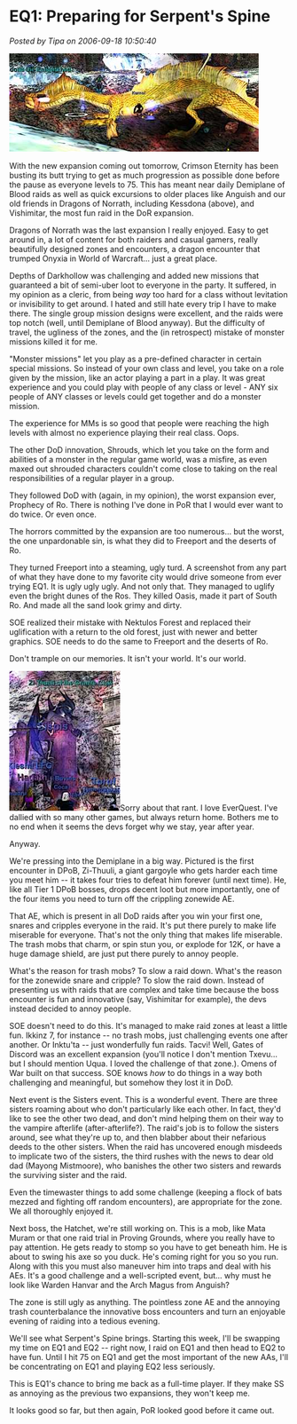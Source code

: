 # EQ1: Preparing for Serpent's Spine

*Posted by Tipa on 2006-09-18 10:50:40*

![Kessdona](../uploads/2006/09/kessdona.jpg)

With the new expansion coming out tomorrow, Crimson Eternity has been busting its butt trying to get as much progression as possible done before the pause as everyone levels to 75. This has meant near daily Demiplane of Blood raids as well as quick excursions to older places like Anguish and our old friends in Dragons of Norrath, including Kessdona (above), and Vishimitar, the most fun raid in the DoR expansion.

Dragons of Norrath was the last expansion I really enjoyed. Easy to get around in, a lot of content for both raiders and casual gamers, really beautifully designed zones and encounters, a dragon encounter that trumped Onyxia in World of Warcraft... just a great place.

Depths of Darkhollow was challenging and added new missions that guaranteed a bit of semi-uber loot to everyone in the party. It suffered, in my opinion as a cleric, from being *way* too hard for a class without levitation or invisibility to get around. I hated and still hate every trip I have to make there. The single group mission designs were excellent, and the raids were top notch (well, until Demiplane of Blood anyway). But the difficulty of travel, the ugliness of the zones, and the (in retrospect) mistake of monster missions killed it for me.

"Monster missions" let you play as a pre-defined character in certain special missions. So instead of your own class and level, you take on a role given by the mission, like an actor playing a part in a play. It was great experience and you could play with people of any class or level - ANY six people of ANY classes or levels could get together and do a monster mission.

The experience for MMs is so good that people were reaching the high levels with almost no experience playing their real class. Oops.

The other DoD innovation, Shrouds, which let you take on the form and abilities of a monster in the regular game world, was a misfire, as even maxed out shrouded characters couldn't come close to taking on the real responsibilities of a regular player in a group.

They followed DoD with (again, in my opinion), the worst expansion ever, Prophecy of Ro. There is nothing I've done in PoR that I would ever want to do twice. Or even once.

The horrors committed by the expansion are too numerous... but the worst, the one unpardonable sin, is what they did to Freeport and the deserts of Ro.

They turned Freeport into a steaming, ugly turd. A screenshot from any part of what they have done to my favorite city would drive someone from ever trying EQ1. It is ugly ugly ugly. And not only that. They managed to uglify even the bright dunes of the Ros. They killed Oasis, made it part of South Ro. And made all the sand look grimy and dirty.

SOE realized their mistake with Nektulos Forest and replaced their uglification with a return to the old forest, just with newer and better graphics. SOE needs to do the same to Freeport and the deserts of Ro.

Don't trample on our memories. It isn't your world. It's our world.

![The ZiT](../uploads/2006/09/zithuuli.jpg)Sorry about that rant. I love EverQuest. I've dallied with so many other games, but always return home. Bothers me to no end when it seems the devs forget why we stay, year after year.

Anyway.

We're pressing into the Demiplane in a big way. Pictured is the first encounter in DPoB, Zi-Thuuli, a giant gargoyle who gets harder each time you meet him -- it takes four tries to defeat him forever (until next time). He, like all Tier 1 DPoB bosses, drops decent loot but more importantly, one of the four items you need to turn off the crippling zonewide AE.

That AE, which is present in all DoD raids after you win your first one, snares and cripples everyone in the raid. It's put there purely to make life miserable for everyone. That's not the only thing that makes life miserable. The trash mobs that charm, or spin stun you, or explode for 12K, or have a huge damage shield, are just put there purely to annoy people.

What's the reason for trash mobs? To slow a raid down. What's the reason for the zonewide snare and cripple? To slow the raid down. Instead of presenting us with raids that are complex and take time because the boss encounter is fun and innovative (say, Vishimitar for example), the devs instead decided to annoy people.

SOE doesn't need to do this. It's managed to make raid zones at least a little fun. Ikkinz 7, for instance -- no trash mobs, just challenging events one after another. Or Inktu'ta -- just wonderfully fun raids. Tacvi! Well, Gates of Discord was an excellent expansion (you'll notice I don't mention Txevu... but I should mention Uqua. I loved the challenge of that zone.). Omens of War built on that success. SOE knows *how* to do things in a way both challenging and meaningful, but somehow they lost it in DoD.

Next event is the Sisters event. This is a wonderful event. There are three sisters roaming about who don't particularly like each other. In fact, they'd like to see the other two dead, and don't mind helping them on their way to the vampire afterlife (after-afterlife?). The raid's job is to follow the sisters around, see what they're up to, and then blabber about their nefarious deeds to the other sisters. When the raid has uncovered enough misdeeds to implicate two of the sisters, the third rushes with the news to dear old dad (Mayong Mistmoore), who banishes the other two sisters and rewards the surviving sister and the raid.

Even the timewaster things to add some challenge (keeping a flock of bats mezzed and fighting off random encounters), are appropriate for the zone. We all thoroughly enjoyed it.

Next boss, the Hatchet, we're still working on. This is a mob, like Mata Muram or that one raid trial in Proving Grounds, where you really have to pay attention. He gets ready to stomp so you have to get beneath him. He is about to swing his axe so you duck. He's coming right for you so you run. Along with this you must also maneuver him into traps and deal with his AEs. It's a good challenge and a well-scripted event, but... why must he look like Warden Hanvar and the Arch Magus from Anguish?

The zone is still ugly as anything. The pointless zone AE and the annoying trash counterbalance the innovative boss encounters and turn an enjoyable evening of raiding into a tedious evening.

We'll see what Serpent's Spine brings. Starting this week, I'll be swapping my time on EQ1 and EQ2 -- right now, I raid on EQ1 and then head to EQ2 to have fun. Until I hit 75 on EQ1 and get the most important of the new AAs, I'll be concentrating on EQ1 and playing EQ2 less seriously.

This is EQ1's chance to bring me back as a full-time player. If they make SS as annoying as the previous two expansions, they won't keep me.

It looks good so far, but then again, PoR looked good before it came out.
